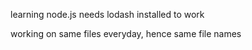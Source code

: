 learning node.js
needs lodash installed to work

working on same files everyday, hence same file names
